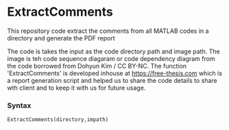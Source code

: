 # ExtractComments
This repository code extract the comments from all MATLAB codes in a directory and generate the PDF report

The code is takes the input as the code directory path and image path. The image is teh code sequence diagaram or code dependency diagram from the code borrowed from Dohyun Kim / CC BY-NC. The function 'ExtractComments' is developed inhouse at https://free-thesis.com which is a report generation script and helped us to share the code details to share wth client and to keep it with us for future usage. 

### Syntax
```
ExtractComments(directory,impath)
```
